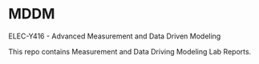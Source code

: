 # MDDM
ELEC-Y416 - Advanced Measurement and Data Driven Modeling

This repo contains Measurement and Data Driving Modeling Lab Reports. 

